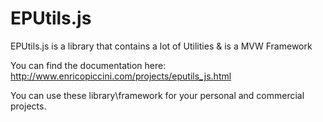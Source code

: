 EPUtils.js
==========

EPUtils.js is a library that contains a lot of Utilities & is a MVW Framework

You can find the documentation here: http://www.enricopiccini.com/projects/eputils_js.html

You can use these library\framework for your personal and commercial projects.
